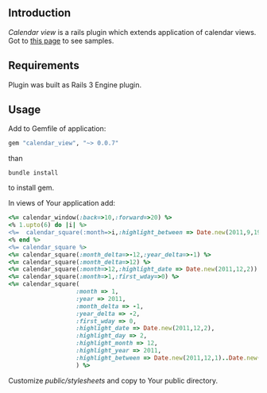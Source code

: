 ## Introduction
_Calendar view_ is a rails plugin which extends application of calendar views. Got to [this page](http://todryk.pl/calendar-view) to see samples.

## Requirements

Plugin was built as Rails 3 Engine plugin.

## Usage

Add to Gemfile of application:

```ruby
gem "calendar_view", "~> 0.0.7"
```

than

```shell
bundle install
```

to install gem.

In views of Your application add:

```ruby
<%= calendar_window(:back=>10,:forward=>20) %>
<% 1.upto(6) do |i| %>
<%=  calendar_square(:month=>i,:highlight_between => Date.new(2011,9,19)..Date.new(2011,9,25)) %>
<% end %>
<%= calendar_square %>
<%= calendar_square(:month_delta=>-12,:year_delta=>-1) %>
<%= calendar_square(:month_delta=>12) %>
<%= calendar_square(:month=>12,:highlight_date => Date.new(2011,12,2)) %>
<%= calendar_square(:month=>1,:first_wday=>0) %>
<%= calendar_square(
                   :month => 1,                                                    # month
                   :year => 2011,                                                  # year
                   :month_delta => -1,                                             # relative to month
                   :year_delta => -2,                                              # relative to year
                   :first_wday => 0,                                               # start of week 0 - Sunday, 1 - Monday
                   :highlight_date => Date.new(2011,12,2),                         # highlight specific day
                   :highlight_day => 2,                                            # highlight specific day
                   :highlight_month => 12,                                         # highlight specific day
                   :highlight_year => 2011,                                        # highlight specific day
                   :highlight_between => Date.new(2011,12,1)..Date.new(2011,12,10) # highlight range of days
                   ) %>
```

Customize _public/stylesheets_ and copy to Your public directory.


